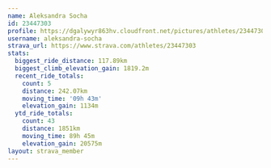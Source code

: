 ```yaml
---
name: Aleksandra Socha
id: 23447303
profile: https://dgalywyr863hv.cloudfront.net/pictures/athletes/23447303/14745546/4/large.jpg
username: aleksandra-socha
strava_url: https://www.strava.com/athletes/23447303
stats:
  biggest_ride_distance: 117.89km
  biggest_climb_elevation_gain: 1819.2m
  recent_ride_totals:
    count: 5
    distance: 242.07km
    moving_time: '09h 43m'
    elevation_gain: 1134m
  ytd_ride_totals:
    count: 43
    distance: 1851km
    moving_time: 89h 45m
    elevation_gain: 20575m
layout: strava_member
--- 
```

